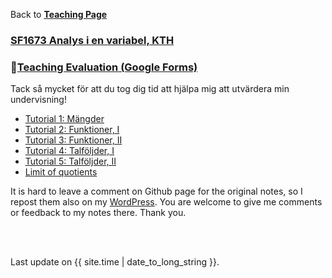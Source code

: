 Back to [**Teaching Page**](https://wanminliu.github.io/KTH/)

### [SF1673 Analys i en variabel, KTH](https://www.kth.se/student/kurser/kurs/SF1673?l=sv)




###  🙏[Teaching Evaluation (Google Forms)](https://docs.google.com/forms/d/e/1FAIpQLSe94HiDHKs7EKbmcrh3VCt0T6o0RsPBUDAJkLXeBnJKb2c3Rw/viewform?usp=sf_link)

Tack så mycket för att du tog dig tid att hjälpa mig att utvärdera min undervisning! 

*  [Tutorial 1: Mängder](https://wanminliu.github.io/KTH/SF1673/SF1673E1.html)
*  [Tutorial 2: Funktioner, I](https://wanminliu.github.io/KTH/SF1673/SF1673E2.html)
*  [Tutorial 3: Funktioner, II](https://wanminliu.github.io/KTH/SF1673/SF1673E3.html)
*  [Tutorial 4: Talföljder, I](https://wanminliu.github.io/KTH/SF1673/SF1673E4.html)
*  [Tutorial 5: Talföljder, II](https://wanminliu.github.io/KTH/SF1673/SF1673E5.html)
*  [Limit of quotients](https://wanminliu.github.io/KTH/SF1673/LimitofQuotients.html)

It is hard to leave a comment on Github page for the original notes, so I repost them also on my [WordPress](https://wanminliu.wordpress.com/2024/09/13/tutorial-notes-on-analysis-sf1673-kth-ht24/). You are welcome to give me comments or feedback to my notes there. Thank you.

<br/><br/>
<p>Last update on {{ site.time | date_to_long_string }}.</p>
